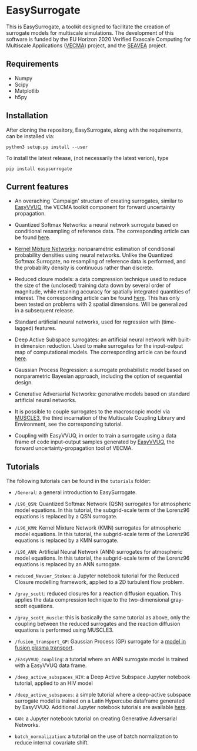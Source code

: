 # EasySurrogate

This is EasySurrogate, a toolkit designed to facilitate the creation of surrogate models for multiscale simulations. The development of this software is funded by the EU Horizon 2020 Verified Exascale Computing for Multiscale Applications ([VECMA](www.vecma.eu)) project, and the [SEAVEA](https://www.seavea-project.org/) project.

## Requirements

+ Numpy
+ Scipy
+ Matplotlib
+ h5py

## Installation

After cloning the repository, EasySurrogate, along with the requirements, can be installed via:

```
python3 setup.py install --user
```

To install the latest release, (not necessarily the latest verion), type

```
pip install easysurrogate
```

## Current features

+ An overaching `Campaign' structure of creating surrogates, similar to [EasyVVUQ](https://github.com/UCL-CCS/EasyVVUQ), the VECMA toolkit component for forward uncertainty propagation.

+ Quantized Softmax Networks: a neural network surrogate based on conditional resampling of reference data. The corresponding article can be found [here](https://arxiv.org/abs/2004.01457).

+ [Kernel Mixture Networks](https://arxiv.org/abs/1705.07111): nonparametric estimation of conditional probability densities using neural networks. Unlike the Quantized Softmax Surrogate, no resampling of reference data is performed, and the probability density is continuous rather than discrete.

+ Reduced cloure models: a data compression technique used to reduce the size of the (unclosed) training data down by several order of magnitude, while retaining accuracy for spatially integrated quantities of interest. The corresponding article can be found [here](https://www.sciencedirect.com/science/article/pii/S0045793020300438?casa_token=opUTwCki7QIAAAAA:GwBFszrT7xF-yV5LDSUzcVZK45pA3cDSCj-tDoHgKGNS8YtpREVNXRFpsJapA84-sSIlob61ZZue). This has only been tested on problems with 2 spatial dimensions. Will be generalized in a subsequent release. 

+ Standard artificial neural networks, used for regression with (time-lagged) features.

+ Deep Active Subspace surrogates: an artificial neural network with built-in dimension reduction. Used to make surrogates for the input-output map of computational models. The corresponding article can be found [here](https://arxiv.org/abs/1902.10527).

+ Gaussian Process Regression: a surrogate probabilistic model based on nonparametric Bayesian approach, including the option of sequential design.

+ Generative Adversarial Networks: generative models based on standard artificial neural networks.

+ It is possible to couple surrogates to the macroscopic model via [MUSCLE3](https://muscle3.readthedocs.io/en/latest/index.html), the third incarnation of the Multiscale Coupling Library and Environment, see the corresponding tutorial.

+ Coupling with EasyVVUQ, in order to train a surrogate using a data frame of code input-output samples generated by [EasyVVUQ](https://github.com/UCL-CCS/EasyVVUQ), the forward uncertainty-propagation tool of VECMA.

## Tutorials

The following tutorials can be found in the `tutorials` folder:

 + `/General`: a general introduction to EasySurrogate.

 + `/L96_QSN`: Quantized Softmax Network (QSN) surrogates for atmospheric model equations. In this tutorial, the subgrid-scale term of the Lorenz96 equations is replaced by a QSN surrogate.
 
 + `/L96_KMN`: Kernel Mixture Network (KMN) surrogates for atmospheric model equations. In this tutorial, the subgrid-scale term of the Lorenz96 equations is replaced by a KMN surrogate.

 + `/L96_ANN`: Artificial Neural Network (ANN) surrogates for atmospheric model equations. In this tutorial, the subgrid-scale term of the Lorenz96 equations is replaced by an ANN surrogate.

 + `reduced_Navier_Stokes`: a Jupyter notebook tutorial for the Reduced Closure modelling framework, applied to a 2D turbulent flow problem.

 + `/gray_scott`: reduced closures for a reaction diffusion equation. This applies the data compression technique to the two-dimensional gray-scott equations.
 
 + `/gray_scott_muscle`: this is basically the same tutorial as above, only the coupling between the reduced surrogates and the reaction diffusion equations is performed using MUSCLE3.

 + `/fusion_transport_GP`: Gaussian Process (GP) surrogate for a [model in fusion plasma transport](https://easyvvuq.readthedocs.io/en/dev/fusion_tutorial.html).

 + `/EasyVVUQ_coupling`: a tutorial where an ANN surrogate model is trained with a EasyVVUQ data frame.

+ `/deep_active_subspaces_HIV`: a Deep Active Subspace Jupyter notebook tutorial, applied to an HIV model

+ `/deep_active_subspaces`: a simple tutorial where a deep-active subspace surrogate model is trained on a Latin Hypercube dataframe generated by EasyVVUQ. Additional Jupyter notebook tutorials are available [here](https://github.com/wedeling/deep_active_subspace_data).

+ `GAN`: a Jupyter notebook tutorial on creating Generative Adversarial Networks.

+ `batch_normalization`: a tutorial on the use of batch normalization to reduce internal covariate shift.
